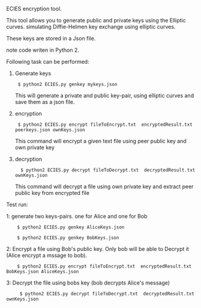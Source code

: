 ECIES encryption tool.

This tool allows you to generate public and private keys using the Elliptic curves.
simulating Diffie-Helmen key exchange using elliptic curves.

These keys are stored in a Json file.

note code writen in Python 2.

Following task can be performed:

1) Generate keys

        $ python2 ECIES.py genkey mykeys.json

    This will generate a private and public key-pair, using elliptic curves and save them as a json file.

2) encryption

        $ python2 ECIES.py encrypt fileToEncrypt.txt  encryptedResult.txt peerkeys.json ownKeys.json

    This command will encrypt a given text file using peer public key and own private key 

3) decryption

         $ python2 ECIES.py decrypt fileToDecrypt.txt  decryptedResult.txt ownKeys.json

    This command will decrypt a file using own private key and extract peer public key from encrypted file


Test run: 

  1: generate two keys-pairs. one for Alice and one for Bob

        $ python2 ECIES.py genkey AliceKeys.json

        $ python2 ECIES.py genkey BobKeys.json

  2: Encrypt a file using Bob's public key. Only bob will be able to Decrypt it (Alice encrypt a mssage to bob).

        $ python2 ECIES.py encrypt fileToEncrypt.txt  encryptedResult.txt BobKeys.json AliceKeys.json

  3: Decrypt the file using bobs key (bob decrypts Alice's message)

         $ python2 ECIES.py decrypt fileToDecrypt.txt  decryptedResult.txt ownKeys.json
